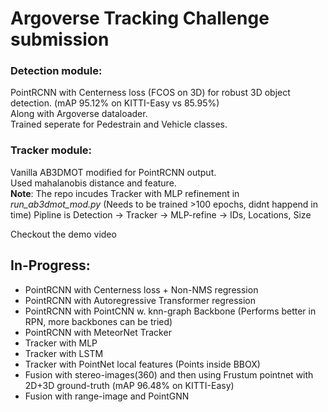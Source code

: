 # Argoverse Tracking Challenge submission

### Detection module:

PointRCNN with Centerness loss (FCOS on 3D) for robust 3D object detection. (mAP 95.12% on KITTI-Easy vs 85.95%)  
Along with Argoverse dataloader.  
Trained seperate for Pedestrain and Vehicle classes.  

### Tracker module:

Vanilla AB3DMOT modified for PointRCNN output.  
Used mahalanobis distance and feature.  
__Note__: The repo incudes Tracker with MLP refinement in _run_ab3dmot_mod.py_ (Needs to be trained >100 epochs, didnt happend in time)
Pipline is Detection -> Tracker -> MLP-refine -> IDs, Locations, Size  

Checkout the demo video  

## In-Progress:
* PointRCNN with Centerness loss + Non-NMS regression 
* PointRCNN with Autoregressive Transformer regression
* PointRCNN with PointCNN w. knn-graph Backbone (Performs better in RPN, more backbones can be tried)
* PointRCNN with MeteorNet Tracker
* Tracker with MLP
* Tracker with LSTM 
* Tracker with PointNet local features (Points inside BBOX)
* Fusion with stereo-images(360) and then using Frustum pointnet with 2D+3D ground-truth (mAP 96.48% on KITTI-Easy)
* Fusion with range-image and PointGNN





